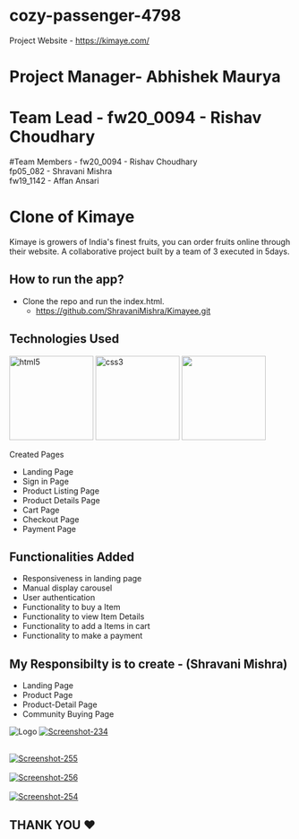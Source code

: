 # cozy-passenger-4798

Project Website - https://kimaye.com/

# Project Manager- Abhishek Maurya

# Team Lead - fw20_0094 - Rishav Choudhary	

#Team Members - 
fw20_0094 - Rishav Choudhary	
fp05_082 - Shravani Mishra	
fw19_1142 - Affan Ansari			

# Clone of Kimaye

Kimaye is growers of India's finest fruits, you can order fruits online through their website.
A collaborative project built by a team of 3 executed in 5days.

## How to run the app?
- Clone the repo and run the index.html.
   - https://github.com/ShravaniMishra/Kimayee.git

## Technologies Used
<p float="left">
  <img src="https://encrypted-tbn0.gstatic.com/images?q=tbn:ANd9GcRZHlbnVivQlV23CfTzZMItg4LJkjT2TBl0Uw&usqp=CAU" alt="html5" height="150"/>
  <img src="https://encrypted-tbn0.gstatic.com/images?q=tbn:ANd9GcS0LAimh7HEcDu0N8uhkCXiAE-BEaLTHlHG4A&usqp=CAU" alt="css3" height="150"/> 
  <img src="https://encrypted-tbn0.gstatic.com/images?q=tbn:ANd9GcRB0_ijMX_4xf0rGse2D334wtm-LcqQ_lrsFQ&usqp=CAU"  height="150"/>
</p>

Created Pages

- Landing Page
- Sign in Page
- Product Listing Page
- Product Details Page
- Cart Page
- Checkout Page
- Payment Page
## Functionalities Added

- Responsiveness in landing page
- Manual display carousel
- User authentication
- Functionality to buy a Item
- Functionality to view Item Details
- Functionality to add a Items in cart
- Functionality to make a payment


## My Responsibilty is to create - (Shravani Mishra)

- Landing Page
- Product Page
- Product-Detail Page
- Community Buying Page

![Logo](https://cdn.shopify.com/s/files/1/0449/5225/6667/files/website-logo_400x.png?v=1596288204)
<a href="https://ibb.co/XtPCFN4"><img src="https://i.ibb.co/7KD1r8z/Screenshot-234.png" alt="Screenshot-234" border="0">
   
<br>   
<a href="https://ibb.co/Q9NzsFB"><img src="https://i.ibb.co/LStb4zw/Screenshot-255.png" alt="Screenshot-255" border="0"></a>   
<br/>
   
<br>
<a href="https://ibb.co/k1HXhYF"><img src="https://i.ibb.co/BNzBg8R/Screenshot-256.png" alt="Screenshot-256" border="0"></a>
<br/>   
   
   
<br>
<a href="https://ibb.co/hX6wjkP"><img src="https://i.ibb.co/pW758gt/Screenshot-254.png" alt="Screenshot-254" border="0"></a>
</br>   
   
## THANK YOU ❤️   
